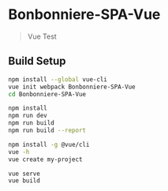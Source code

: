 # Bonbonniere-SPA-Vue

> Vue Test

## Build Setup

``` bash
npm install --global vue-cli
vue init webpack Bonbonniere-SPA-Vue
cd Bonbonniere-SPA-Vue

npm install
npm run dev
npm run build
npm run build --report
```

``` bash
npm install -g @vue/cli
vue -h
vue create my-project

vue serve
vue build
```